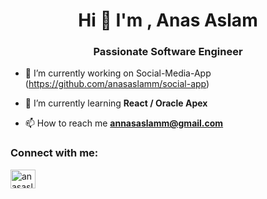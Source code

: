 <h1 align="center">Hi 👋 I'm , Anas Aslam</h1>
<h3 align="center">Passionate Software Engineer</h3>

- 🔭 I’m currently working on Social-Media-App (https://github.com/anasaslamm/social-app)

- 🌱 I’m currently learning **React / Oracle Apex**

- 📫 How to reach me **annasaslamm@gmail.com**

<h3 align="left">Connect with me:</h3>
<p align="left">
<a href="https://linkedin.com/in/anasaslamm" target="blank"><img align="center" src="https://raw.githubusercontent.com/rahuldkjain/github-profile-readme-generator/master/src/images/icons/Social/linked-in-alt.svg" alt="anasaslamm" height="30" width="40" /></a>
</p>
